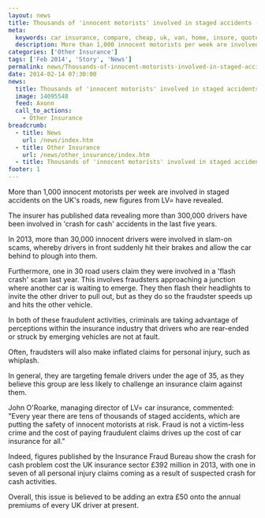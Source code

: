 ```yaml
---
layout: news
title: Thousands of 'innocent motorists' involved in staged accidents - Compareni.com
meta:
  keywords: car insurance, compare, cheap, uk, van, home, insure, quotes, online, comparison, bike, loans, life
  description: More than 1,000 innocent motorists per week are involved in staged accidents on the UK&#39;s roads, new figures from LV= have revealed
categories: ['Other Insurance']
tags: ['Feb 2014', 'Story', 'News']
permalink: news/Thousands-of-innocent-motorists-involved-in-staged-accidents.htm
date: 2014-02-14 07:30:00
news:
  title: Thousands of 'innocent motorists' involved in staged accidents
  image: 14095548
  feed: Axonn
  call_to_actions:
    - Other Insurance
breadcrumb:
  - title: News
    url: /news/index.htm
  - title: Other Insurance
    url: /news/other_insurance/index.htm
  - title: Thousands of 'innocent motorists' involved in staged accidents
footer: 1
---
```


More than 1,000 innocent motorists per week are involved in staged accidents on the UK&#39;s roads, new figures from LV= have revealed.

The insurer has published data revealing more than 300,000 drivers have been involved in &#39;crash for cash&#39; accidents in the last five years.

In 2013, more than 30,000 innocent drivers were involved in slam-on scams, whereby drivers in front suddenly hit their brakes and allow the car behind to plough into them.

Furthermore, one in 30 road users claim they were involved in a &#39;flash crash&#39; scam last year. This involves fraudsters approaching a junction where another car is waiting to emerge. They then flash their headlights to invite the other driver to pull out, but as they do so the fraudster speeds up and hits the other vehicle.

In both of these fraudulent activities, criminals are taking advantage of perceptions within the insurance industry that drivers who are rear-ended or struck by emerging vehicles are not at fault.

Often, fraudsters will also make inflated claims for personal injury, such as whiplash.

In general, they are targeting female drivers under the age of 35, as they believe this group are less likely to challenge an insurance claim against them.

John O&#39;Roarke, managing director of LV= car insurance, commented: &quot;Every year there are tens of thousands of staged accidents, which are putting the safety of innocent motorists at risk. Fraud is not a victim-less crime and the cost of paying fraudulent claims drives up the cost of car insurance for all.&quot;

Indeed, figures published by the Insurance Fraud Bureau show the crash for cash problem cost the UK insurance sector &pound;392 million in 2013, with one in seven of all personal injury claims coming as a result of suspected crash for cash activities.

Overall, this issue is believed to be adding an extra &pound;50 onto the annual premiums of every UK driver at present.
